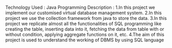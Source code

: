 Technology Used : Java Programming
Description :
1.In this project we implement our customised virtual database management system.
2.In this project we use the collection framework from java to store the data.
3.In this project we replicate almost all the functionalities of SQL programming like creating the table, inserting data into it, fetching the data from table with or without condition, applying aggregate functions on it, etc.
4.The aim of this project is used to understand the working of DBMS by using SQL language
